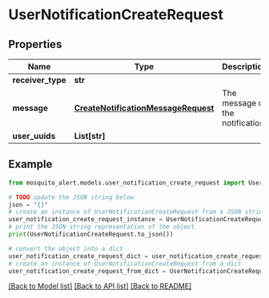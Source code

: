 # UserNotificationCreateRequest


## Properties

Name | Type | Description | Notes
------------ | ------------- | ------------- | -------------
**receiver_type** | **str** |  | 
**message** | [**CreateNotificationMessageRequest**](CreateNotificationMessageRequest.md) | The message of the notification | 
**user_uuids** | **List[str]** |  | 

## Example

```python
from mosquito_alert.models.user_notification_create_request import UserNotificationCreateRequest

# TODO update the JSON string below
json = "{}"
# create an instance of UserNotificationCreateRequest from a JSON string
user_notification_create_request_instance = UserNotificationCreateRequest.from_json(json)
# print the JSON string representation of the object
print(UserNotificationCreateRequest.to_json())

# convert the object into a dict
user_notification_create_request_dict = user_notification_create_request_instance.to_dict()
# create an instance of UserNotificationCreateRequest from a dict
user_notification_create_request_from_dict = UserNotificationCreateRequest.from_dict(user_notification_create_request_dict)
```
[[Back to Model list]](../README.md#documentation-for-models) [[Back to API list]](../README.md#documentation-for-api-endpoints) [[Back to README]](../README.md)


